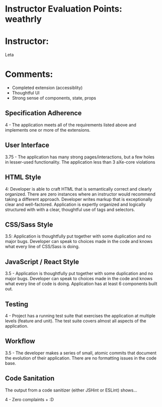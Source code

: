 # Instructor Evaluation Points: weathrly
# Instructor:
Leta
# Comments:
* Completed extension (accessiblity)
* Thoughtful UI
* Strong sense of components, state, props

## Specification Adherence

4 - The application meets all of the requirements listed above and implements one or more of the extensions.

## User Interface

3.75 - The application has many strong pages/interactions, but a few holes in lesser-used functionality. The application less than 3 aXe-core violations

## HTML Style

4: Developer is able to craft HTML that is semantically correct and clearly organized. There are zero instances where an instructor would recommend taking a different approach. Developer writes markup that is exceptionally clear and well-factored. Application is expertly organized and logically structured with with a clear, thoughtful use of tags and selectors.

## CSS/Sass Style

3.5: Application is thoughtfully put together with some duplication and no major bugs. Developer can speak to choices made in the code and knows what every line of CSS/Sass is doing.

## JavaScript / React Style

3.5 - Application is thoughtfully put together with some duplication and no major bugs. Developer can speak to choices made in the code and knows what every line of code is doing. Application has at least 6 components built out.

## Testing

4 - Project has a running test suite that exercises the application at multiple levels (feature and unit). The test suite covers almost all aspects of the application.

## Workflow

3.5 - The developer makes a series of small, atomic commits that document the evolution of their application. There are no formatting issues in the code base.

## Code Sanitation

The output from a code sanitizer (either JSHint or ESLint) shows…

4 - Zero complaints + :D
